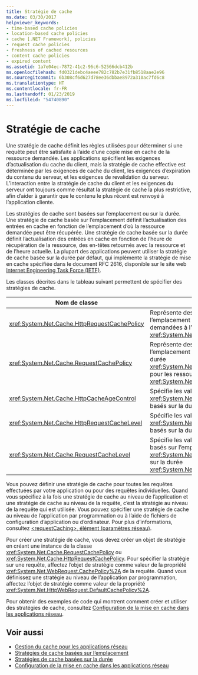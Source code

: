 ```yaml
---
title: Stratégie de cache
ms.date: 03/30/2017
helpviewer_keywords:
- time-based cache policies
- location-based cache policies
- cache [.NET Framework], policies
- request cache policies
- freshness of cached resources
- content cache policies
- expired content
ms.assetid: 1a7e04ec-7872-41c2-96c6-52566dcb412b
ms.openlocfilehash: fd0321debc4aeee782c782b7e31fb8518aae2e96
ms.sourcegitcommit: 6b308cf6d627d78ee36dbbae8972a310ac7fd6c8
ms.translationtype: HT
ms.contentlocale: fr-FR
ms.lasthandoff: 01/23/2019
ms.locfileid: "54740890"
---
```

# <a name="cache-policy"></a>Stratégie de cache
Une stratégie de cache définit les règles utilisées pour déterminer si une requête peut être satisfaite à l’aide d’une copie mise en cache de la ressource demandée. Les applications spécifient les exigences d’actualisation du cache du client, mais la stratégie de cache effective est déterminée par les exigences de cache du client, les exigences d’expiration du contenu du serveur, et les exigences de revalidation du serveur. L’interaction entre la stratégie de cache du client et les exigences du serveur ont toujours comme résultat la stratégie de cache la plus restrictive, afin d’aider à garantir que le contenu le plus récent est renvoyé à l’application cliente.  
  
 Les stratégies de cache sont basées sur l’emplacement ou sur la durée. Une stratégie de cache basée sur l’emplacement définit l’actualisation des entrées en cache en fonction de l’emplacement d’où la ressource demandée peut être récupérée. Une stratégie de cache basée sur la durée définit l’actualisation des entrées en cache en fonction de l’heure de récupération de la ressource, des en-têtes retournés avec la ressource et de l’heure actuelle. La plupart des applications peuvent utiliser la stratégie de cache basée sur la durée par défaut, qui implémente la stratégie de mise en cache spécifiée dans le document RFC 2616, disponible sur le site web [Internet Engineering Task Force (IETF)](https://www.ietf.org/).  
  
 Les classes décrites dans le tableau suivant permettent de spécifier des stratégies de cache.  
  
|Nom de classe|Description|  
|----------------|-----------------|  
|<xref:System.Net.Cache.HttpRequestCachePolicy>|Représente des stratégies de cache basées sur l’emplacement et sur la durée pour les ressources demandées à l’aide d’objets <xref:System.Net.HttpWebRequest>.|  
|<xref:System.Net.Cache.RequestCachePolicy>|Représente des stratégies de cache basées sur l’emplacement ou la stratégie de cache basée sur la durée <xref:System.Net.Cache.RequestCacheLevel.Default> pour les ressources demandées à l’aide d’objets <xref:System.Net.WebRequest>.|  
|<xref:System.Net.Cache.HttpCacheAgeControl>|Spécifie les valeurs utilisées pour créer des objets <xref:System.Net.Cache.HttpRequestCachePolicy> basés sur la durée.|  
|<xref:System.Net.Cache.HttpRequestCacheLevel>|Spécifie les valeurs utilisées pour créer des objets <xref:System.Net.Cache.HttpRequestCachePolicy> basés sur la durée et sur l’emplacement.|  
|<xref:System.Net.Cache.RequestCacheLevel>|Spécifie les valeurs utilisées pour créer des objets basés sur l’emplacement ou les objets <xref:System.Net.Cache.RequestCachePolicy> basés sur la durée <xref:System.Net.Cache.RequestCacheLevel.Default>.|  
  
 Vous pouvez définir une stratégie de cache pour toutes les requêtes effectuées par votre application ou pour des requêtes individuelles. Quand vous spécifiez à la fois une stratégie de cache au niveau de l’application et une stratégie de cache au niveau de la requête, c’est la stratégie au niveau de la requête qui est utilisée. Vous pouvez spécifier une stratégie de cache au niveau de l’application par programmation ou à l’aide de fichiers de configuration d’application ou d’ordinateur. Pour plus d’informations, consultez [\<requestCaching>, élément (paramètres réseau)](../../../docs/framework/configure-apps/file-schema/network/requestcaching-element-network-settings.md).  
  
 Pour créer une stratégie de cache, vous devez créer un objet de stratégie en créant une instance de la classe <xref:System.Net.Cache.RequestCachePolicy> ou <xref:System.Net.Cache.HttpRequestCachePolicy>. Pour spécifier la stratégie sur une requête, affectez l’objet de stratégie comme valeur de la propriété <xref:System.Net.WebRequest.CachePolicy%2A> de la requête. Quand vous définissez une stratégie au niveau de l’application par programmation, affectez l’objet de stratégie comme valeur de la propriété <xref:System.Net.HttpWebRequest.DefaultCachePolicy%2A>.  
  
 Pour obtenir des exemples de code qui montrent comment créer et utiliser des stratégies de cache, consultez [Configuration de la mise en cache dans les applications réseau](../../../docs/framework/network-programming/configuring-caching-in-network-applications.md).  
  
## <a name="see-also"></a>Voir aussi
- [Gestion du cache pour les applications réseau](../../../docs/framework/network-programming/cache-management-for-network-applications.md)
- [Stratégies de cache basées sur l’emplacement](../../../docs/framework/network-programming/location-based-cache-policies.md)
- [Stratégies de cache basées sur la durée](../../../docs/framework/network-programming/time-based-cache-policies.md)
- [Configuration de la mise en cache dans les applications réseau](../../../docs/framework/network-programming/configuring-caching-in-network-applications.md)
